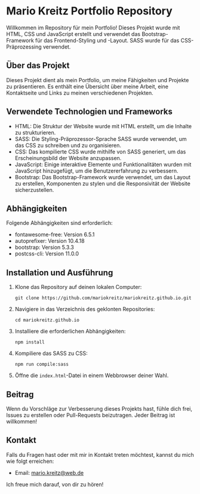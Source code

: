# Mario Kreitz Portfolio Repository

Willkommen im Repository für mein Portfolio! Dieses Projekt wurde mit HTML, CSS und JavaScript erstellt und verwendet das Bootstrap-Framework für das Frontend-Styling und -Layout. SASS wurde für das CSS-Präprozessing verwendet.

## Über das Projekt

Dieses Projekt dient als mein Portfolio, um meine Fähigkeiten und Projekte zu präsentieren. Es enthält eine Übersicht über meine Arbeit, eine Kontaktseite und Links zu meinen verschiedenen Projekten.

## Verwendete Technologien und Frameworks

- HTML: Die Struktur der Website wurde mit HTML erstellt, um die Inhalte zu strukturieren.
- SASS: Die Styling-Präprozessor-Sprache SASS wurde verwendet, um das CSS zu schreiben und zu organisieren.
- CSS: Das kompilierte CSS wurde mithilfe von SASS generiert, um das Erscheinungsbild der Website anzupassen.
- JavaScript: Einige interaktive Elemente und Funktionalitäten wurden mit JavaScript hinzugefügt, um die Benutzererfahrung zu verbessern.
- Bootstrap: Das Bootstrap-Framework wurde verwendet, um das Layout zu erstellen, Komponenten zu stylen und die Responsivität der Website sicherzustellen.

## Abhängigkeiten

Folgende Abhängigkeiten sind erforderlich:

- fontawesome-free: Version 6.5.1
- autoprefixer: Version 10.4.18
- bootstrap: Version 5.3.3
- postcss-cli: Version 11.0.0

## Installation und Ausführung

1. Klone das Repository auf deinen lokalen Computer:

   ```
   git clone https://github.com/mariokreitz/mariokreitz.github.io.git
   ```

2. Navigiere in das Verzeichnis des geklonten Repositories:

   ```
   cd mariokreitz.github.io
   ```

3. Installiere die erforderlichen Abhängigkeiten:

   ```
   npm install
   ```

4. Kompiliere das SASS zu CSS:

   ```
   npm run compile:sass
   ```

5. Öffne die `index.html`-Datei in einem Webbrowser deiner Wahl.

## Beitrag

Wenn du Vorschläge zur Verbesserung dieses Projekts hast, fühle dich frei, Issues zu erstellen oder Pull-Requests beizutragen. Jeder Beitrag ist willkommen!

## Kontakt

Falls du Fragen hast oder mit mir in Kontakt treten möchtest, kannst du mich wie folgt erreichen:

- Email: mario.kreitz@web.de

Ich freue mich darauf, von dir zu hören!
